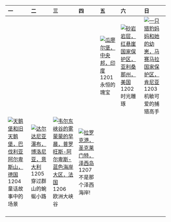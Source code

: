 | 一                                                                                                                                                                                             | 二                                                                                                                                                                                                       | 三                                                                                                                                                                                                                 | 四                                                                                                                                                                                         | 五                                                                                                                                                                                    | 六                                                                                                                                                                                                  | 日                                                                                                                                                                                                |
|:----------------------------------------------------------------------------------------------------------------------------------------------------------------------------------------------|:--------------------------------------------------------------------------------------------------------------------------------------------------------------------------------------------------------|:------------------------------------------------------------------------------------------------------------------------------------------------------------------------------------------------------------------|:------------------------------------------------------------------------------------------------------------------------------------------------------------------------------------------|:-------------------------------------------------------------------------------------------------------------------------------------------------------------------------------------|:---------------------------------------------------------------------------------------------------------------------------------------------------------------------------------------------------|:-------------------------------------------------------------------------------------------------------------------------------------------------------------------------------------------------|
|                                                                                                                                                                                               |                                                                                                                                                                                                         |                                                                                                                                                                                                                   |                                                                                                                                                                                           | [![](https://www.bing.com/th?id=OHR.GwaliorFortMP_ZH-CN3300432281_320x240.jpg '瓜廖尔堡，中央邦，印度')](https://www.bing.com/th?id=OHR.GwaliorFortMP_ZH-CN3300432281_UHD.jpg)<br>1201<br>永恒的瑰宝 | [![](https://www.bing.com/th?id=OHR.VermilionCliffs_ZH-CN3945784250_320x240.jpg '砂岩岩层，红悬崖国家保护区，亚利桑那州，美国')](https://www.bing.com/th?id=OHR.VermilionCliffs_ZH-CN3945784250_UHD.jpg)<br>1202<br>时光雕琢 | [![](https://www.bing.com/th?id=OHR.CheetahDay_ZH-CN5114530695_320x240.jpg '一只猎豹妈妈和她的幼崽，马赛马拉国家保护区，肯尼亚')](https://www.bing.com/th?id=OHR.CheetahDay_ZH-CN5114530695_UHD.jpg)<br>1203<br>机敏可爱的捕猎高手 |
| [![](https://www.bing.com/th?id=OHR.AlpsCastles_ZH-CN5078013932_320x240.jpg '天鹅堡和旧天鹅堡，巴伐利亚阿尔卑斯山，德国')](https://www.bing.com/th?id=OHR.AlpsCastles_ZH-CN5078013932_UHD.jpg)<br>1204<br>童话故事中的场景 | [![](https://www.bing.com/th?id=OHR.DardagnaWaterfalls_ZH-CN5613123621_320x240.jpg '达尔达尼亚瀑布，博洛尼亚，意大利')](https://www.bing.com/th?id=OHR.DardagnaWaterfalls_ZH-CN5613123621_UHD.jpg)<br>1205<br>穿过群山的蜿蜒小路 | [![](https://www.bing.com/th?id=OHR.GrandCanyonVerdon_ZH-CN6025902720_320x240.jpg '韦尔东峡谷的雾蒙蒙的早晨，普罗旺斯-阿尔卑斯-蓝色海岸大区，法国')](https://www.bing.com/th?id=OHR.GrandCanyonVerdon_ZH-CN6025902720_UHD.jpg)<br>1206<br>欧洲大峡谷 | [![](https://www.bing.com/th?id=OHR.JerseyIsland_ZH-CN6224973235_320x240.jpg '拉罗克港，圣克莱门特，泽西岛')](https://www.bing.com/th?id=OHR.JerseyIsland_ZH-CN6224973235_UHD.jpg)<br>1207<br>不是那个泽西海岸! |                                                                                                                                                                                      |                                                                                                                                                                                                    |                                                                                                                                                                                                  |
|                                                                                                                                                                                               |                                                                                                                                                                                                         |                                                                                                                                                                                                                   |                                                                                                                                                                                           |                                                                                                                                                                                      |                                                                                                                                                                                                    |                                                                                                                                                                                                  |
|                                                                                                                                                                                               |                                                                                                                                                                                                         |                                                                                                                                                                                                                   |                                                                                                                                                                                           |                                                                                                                                                                                      |                                                                                                                                                                                                    |                                                                                                                                                                                                  |
|                                                                                                                                                                                               |                                                                                                                                                                                                         |                                                                                                                                                                                                                   |                                                                                                                                                                                           |                                                                                                                                                                                      |                                                                                                                                                                                                    |                                                                                                                                                                                                  |
|                                                                                                                                                                                               |                                                                                                                                                                                                         |                                                                                                                                                                                                                   |                                                                                                                                                                                           |                                                                                                                                                                                      |                                                                                                                                                                                                    |                                                                                                                                                                                                  |